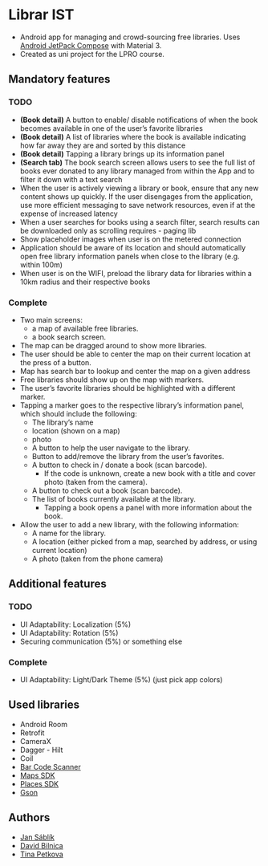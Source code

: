 # Librar IST

* Android app for managing and crowd-sourcing free libraries. Uses [Android JetPack Compose](https://developer.android.com/jetpack) with Material 3.
* Created as uni project for the LPRO course.

## Mandatory features
### TODO
* **(Book detail)** A button to enable/ disable notifications of when the book becomes available in one of the user’s favorite libraries
* **(Book detail)**	A list of libraries where the book is available indicating how far away they are and sorted by this distance
* **(Book detail)**	Tapping a library brings up its information panel 
* **(Search tab)** The book search screen allows users to see the full list of books ever donated to any library managed from within the App and to filter it down with a text search
* When the user is actively viewing a library or book, ensure that any new content shows up quickly. If the user disengages from the application, use more efficient messaging to save network resources, even if at the expense of increased latency
* When a user searches for books using a search filter, search results can be downloaded only as scrolling requires - paging lib
* Show placeholder images when user is on the metered connection
* Application should be aware of its location and should automatically open free library information panels when close to the library (e.g. within 100m)
* When user is on the WIFI, preload the library data for libraries within a 10km radius and their respective books


### Complete
* Two main screens: 
  * a map of available free libraries.
  * a book search screen.
* The map can be dragged around to show more libraries.
* The user should be able to center the map on their current location at the press of a button. 
* Map has search bar to lookup and center the map on a given address
*	Free libraries should show up on the map with markers. 
*	The user’s favorite libraries should be highlighted with a different marker. 
*	Tapping a marker goes to the respective library’s information panel, which should include the following: 
    *	The library’s name  
    *	location (shown on a map)
    *	photo
    *	A button to help the user navigate to the library. 
    *	Button to add/remove the library from the user’s favorites. 
    *	A button to check in / donate a book (scan barcode).
        *	If the code is unknown, create a new book with a title and cover photo (taken from the camera).
    *	A button to check out a book (scan barcode). 
    *	The list of books currently available at the library. 
        * Tapping a book opens a panel with more information about the book. 	
* Allow the user to add a new library, with the following information: 
    * A name for the library. 
    * A location (either picked from a map, searched by address, or using current location) 
    * A photo (taken from the phone camera) 

## Additional features
### TODO
* UI Adaptability: Localization (5%)
* UI Adaptability: Rotation (5%)
* Securing communication (5%) or something else
### Complete
* UI Adaptability: Light/Dark Theme (5%) (just pick app colors)


## Used libraries
* Android Room
* Retrofit
* CameraX
* Dagger - Hilt
* Coil
* [Bar Code Scanner](https://developers.google.com/ml-kit/vision/barcode-scanning/code-scanner)
* [Maps SDK](https://developers.google.com/maps/documentation/android-sdk/overview)
* [Places SDK](https://developers.google.com/maps/documentation/places/android-sdk/overview)
* [Gson](https://github.com/google/gson)


## Authors
* [Jan Sáblík](https://github.com/sablikj)
* [David Bilnica](https://github.com/dbilnica)
* [Tina Petkova](https://github.com/tina5kova)
